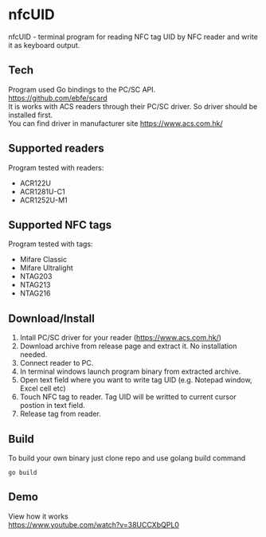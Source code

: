 # nfcUID
nfcUID - terminal program for reading NFC tag UID by NFC reader and write it as keyboard output.

## Tech
Program used Go bindings to the PC/SC API.  
https://github.com/ebfe/scard  
It is works with ACS readers through their PC/SC driver. So driver should be installed first.  
You can find driver in manufacturer site https://www.acs.com.hk/  

## Supported readers
Program tested with readers:
  - ACR122U
  - ACR1281U-C1
  - ACR1252U-M1
## Supported NFC tags
Program tested with tags:
  - Mifare Classic
  - Mifare Ultralight
  - NTAG203
  - NTAG213
  - NTAG216

## Download/Install
1. Intall PC/SC driver for your reader (https://www.acs.com.hk/)
2. Download archive from release page and extract it. No installation needed.
3. Connect reader to PC.
4. In terminal windows launch program binary from extracted archive.
5. Open text field where you want to write tag UID (e.g. Notepad window, Excel cell etc)
6. Touch NFC tag to reader. Tag UID will be writted to current cursor postion in text field.
7. Release tag from reader.

## Build
To build your own binary just clone repo and use golang build command
```
go build
```

## Demo
View how it works  
https://www.youtube.com/watch?v=38UCCXbQPL0
